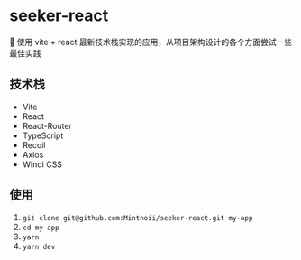 # seeker-react
👾 使用 vite + react 最新技术栈实现的应用，从项目架构设计的各个方面尝试一些最佳实践

## 技术栈

- Vite
- React
- React-Router
- TypeScript
- Recoil
- Axios
- Windi CSS

## 使用

1. `git clone git@github.com:Mintnoii/seeker-react.git my-app`
2. `cd my-app`
3. `yarn`
4. `yarn dev`
